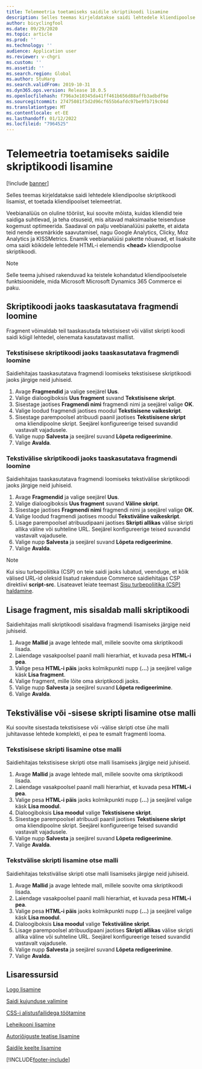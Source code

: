 ```yaml
---
title: Telemeetria toetamiseks saidile skriptikoodi lisamine
description: Selles teemas kirjeldatakse saidi lehtedele kliendipoolse skriptikoodi lisamist, et toetada kliendipoolset telemeetriat.
author: bicyclingfool
ms.date: 09/29/2020
ms.topic: article
ms.prod: ''
ms.technology: ''
audience: Application user
ms.reviewer: v-chgri
ms.custom: ''
ms.assetid: ''
ms.search.region: Global
ms.author: StuHarg
ms.search.validFrom: 2019-10-31
ms.dyn365.ops.version: Release 10.0.5
ms.openlocfilehash: f796a3e10345da41ff461b656d88affb3adbdf9e
ms.sourcegitcommit: 27475081f3d2d96cf655b6afdc97be9fb719c04d
ms.translationtype: MT
ms.contentlocale: et-EE
ms.lasthandoff: 01/12/2022
ms.locfileid: "7964525"
---
```

# <a name="add-script-code-to-site-pages-to-support-telemetry"></a>Telemeetria toetamiseks saidile skriptikoodi lisamine

[!include [banner](includes/banner.md)]

Selles teemas kirjeldatakse saidi lehtedele kliendipoolse skriptikoodi lisamist, et toetada kliendipoolset telemeetriat.

Veebianalüüs on oluline tööriist, kui soovite mõista, kuidas kliendid teie saidiga suhtlevad, ja teha otsuseid, mis aitavad maksimaalse teisenduse kogemust optimeerida. Saadaval on palju veebianalüüsi pakette, et aidata teid nende eesmärkide saavutamisel, nagu Google Analytics, Clicky, Moz Analytics ja KISSMetrics. Enamik veebianalüüsi pakette nõuavad, et lisaksite oma saidi kõikidele lehtedele HTML-i elemendis **\<head\>** kliendipoolse skriptikoodi.

> [!NOTE]
> Selle teema juhised rakenduvad ka teistele kohandatud kliendipoolsetele funktsioonidele, mida Microsoft Microsoft Dynamics 365 Commerce ei paku.

## <a name="create-a-reusable-fragment-for-your-script-code"></a>Skriptikoodi jaoks taaskasutatava fragmendi loomine

Fragment võimaldab teil taaskasutada tekstisisest või välist skripti koodi saidi kõigil lehtedel, olenemata kasutatavast mallist.

### <a name="create-a-reusable-fragment-for-your-inline-script-code"></a>Tekstisisese skriptikoodi jaoks taaskasutatava fragmendi loomine

Saidiehitajas taaskasutatava fragmendi loomiseks tekstisisese skriptikoodi jaoks järgige neid juhiseid.

1. Avage **Fragmendid** ja valige seejärel **Uus**.
1. Valige dialoogiboksis **Uus fragment** suvand **Tekstisisene skript**.
1. Sisestage jaotises **Fragmendi nimi** fragmendi nimi ja seejärel valige **OK**.
1. Valige loodud fragmendi jaotises moodul **Tekstisisene vaikeskript**.
1. Sisestage parempoolsel atribuudi paanil jaotises **Tekstisisene skript** oma kliendipoolne skript. Seejärel konfigureerige teised suvandid vastavalt vajadusele.
1. Valige nupp **Salvesta** ja seejärel suvand **Lõpeta redigeerimine**.
1. Valige **Avalda**.

### <a name="create-a-reusable-fragment-for-your-external-script-code"></a>Tekstivälise skriptikoodi jaoks taaskasutatava fragmendi loomine

Saidiehitajas taaskasutatava fragmendi loomiseks tekstivälise skriptikoodi jaoks järgige neid juhiseid.

1. Avage **Fragmendid** ja valige seejärel **Uus**.
1. Valige dialoogiboksis **Uus fragment** suvand **Väline skript**.
1. Sisestage jaotises **Fragmendi nimi** fragmendi nimi ja seejärel valige **OK**.
1. Valige loodud fragmendi jaotises moodul **Tekstiväline vaikeskript**.
1. Lisage parempoolsel atribuudipaani jaotises **Skripti allikas** välise skripti allika väline või suhteline URL. Seejärel konfigureerige teised suvandid vastavalt vajadusele.
1. Valige nupp **Salvesta** ja seejärel suvand **Lõpeta redigeerimine**.
1. Valige **Avalda**.

> [!NOTE]
> Kui sisu turbepoliitika (CSP) on teie saidi jaoks lubatud, veenduge, et kõik välised URL-id oleksid lisatud rakenduse Commerce saidiehitajas CSP direktiivi **script-src**. Lisateavet leiate teemast [Sisu turbepoliitika (CSP) haldamine](manage-csp.md).

## <a name="add-a-fragment-that-includes-script-code-to-a-template"></a>Lisage fragment, mis sisaldab malli skriptikoodi

Saidiehitajas malli skriptikoodi sisaldava fragmendi lisamiseks järgige neid juhiseid.

1. Avage **Mallid** ja avage lehtede mall, millele soovite oma skriptikoodi lisada.
1. Laiendage vasakpoolsel paanil malli hierarhiat, et kuvada pesa **HTML-i pea**.
1. Valige pesa **HTML-i päis** jaoks kolmikpunkti nupp (**…**) ja seejärel valige käsk **Lisa fragment**.
1. Valige fragment, mille lõite oma skriptikoodi jaoks.
1. Valige nupp **Salvesta** ja seejärel suvand **Lõpeta redigeerimine**.
1. Valige **Avalda**.

## <a name="add-an-external-script-or-inline-script-directly-to-a-template"></a>Tekstivälise või -sisese skripti lisamine otse malli

Kui soovite sisestada tekstisisese või -välise skripti otse ühe malli juhitavasse lehtede komplekti, ei pea te esmalt fragmenti looma.

### <a name="add-an-inline-script-directly-to-a-template"></a>Tekstisisese skripti lisamine otse malli

Saidiehitajas tekstisisese skripti otse malli lisamiseks järgige neid juhiseid.

1. Avage **Mallid** ja avage lehtede mall, millele soovite oma skriptikoodi lisada.
1. Laiendage vasakpoolsel paanil malli hierarhiat, et kuvada pesa **HTML-i pea**.
1. Valige pesa **HTML-i päis** jaoks kolmikpunkti nupp (**…**) ja seejärel valige käsk **Lisa moodul**.
1. Dialoogiboksis **Lisa moodul** valige **Tekstisisene skript**.
1. Sisestage parempoolsel atribuudi paanil jaotises **Tekstisisene skript** oma kliendipoolne skript. Seejärel konfigureerige teised suvandid vastavalt vajadusele.
1. Valige nupp **Salvesta** ja seejärel suvand **Lõpeta redigeerimine**.
1. Valige **Avalda**.

### <a name="add-an-external-script-directly-to-a-template"></a>Tekstvälise skripti lisamine otse malli

Saidiehitajas tekstivälise skripti otse malli lisamiseks järgige neid juhiseid.

1. Avage **Mallid** ja avage lehtede mall, millele soovite oma skriptikoodi lisada.
1. Laiendage vasakpoolsel paanil malli hierarhiat, et kuvada pesa **HTML-i pea**.
1. Valige pesa **HTML-i päis** jaoks kolmikpunkti nupp (**…**) ja seejärel valige käsk **Lisa moodul**.
1. Dialoogiboksis **Lisa moodul** valige **Tekstiväline skript**.
1. Lisage parempoolsel atribuudipaani jaotises **Skripti allikas** välise skripti allika väline või suhteline URL. Seejärel konfigureerige teised suvandid vastavalt vajadusele.
1. Valige nupp **Salvesta** ja seejärel suvand **Lõpeta redigeerimine**.
1. Valige **Avalda**.

## <a name="additional-resources"></a>Lisaressursid

[Logo lisamine](add-logo.md)

[Saidi kujunduse valimine](select-site-theme.md)

[CSS-i alistusfailidega töötamine](css-override-files.md)

[Leheikooni lisamine](add-favicon.md)

[Autoriõiguste teatise lisamine](add-copyright-notice.md)

[Saidile keelte lisamine](add-languages-to-site.md)


[!INCLUDE[footer-include](../includes/footer-banner.md)]
